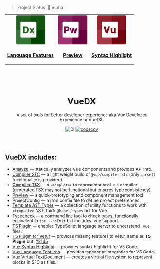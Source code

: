 > Project Status: 🚨 Alpha

<div align="center" style="margin-bottom: 72px">

<table border="0">  
  <tr>
  <td align="center">
    <a href="https://marketplace.visualstudio.com/items?itemName=znck.vue-language-features">
      <img src="./extensions/vscode-vue-language-features/logo.png" width="96" />
    </a>
    <h3>
      <a href="https://marketplace.visualstudio.com/items?itemName=znck.vue-language-features">Language Features</a>
    </h3>
    </a>
  </td>

  <td align="center">
    <a href="https://github.com/znck/preview">
      <img src="./assets/preview.png" width="96" />
    </a>
    <h3>
      <a href="https://github.com/znck/preview">Preview</a>
    </h3>
  </td>

  <td align="center">
    <a href="https://marketplace.visualstudio.com/items?itemName=znck.vue">
      <img src="./extensions/vscode-vue/logo.png" width="96" />
    </a>
    <h3>
      <a href="https://marketplace.visualstudio.com/items?itemName=znck.vue">Syntax Highlight</a>
    </h3>
  </td>
</tr>
</table>

<br>
<br>
<br>

# VueDX

A set of tools for better developer experience aka Vue Developer Experience or VueDX.

![CI](https://github.com/znck/vue-developer-experience/workflows/CI/badge.svg) [![codecov](https://codecov.io/gh/znck/vue-developer-experience/branch/main/graph/badge.svg?token=EF8TMXJK2D)](https://codecov.io/gh/znck/vue-developer-experience/)

</div>

## VueDX includes:

- [Analyze](./packages/analyze) — statically analyzes Vue components and provides API info.
- [Compiler SFC](./packages/compiler-sfc) — a light weight build of `@vue/compiler-sfc` (only `parse()` functionality is provided).
- [Compiler TSX](./packages/compiler-tsx) — a `<template>` to representational `TSX` compiler (generated TSX may not be functional but ensures type consistency).
- [Preview](https://github.com/znck/preview) — a quick-prototyping and component management tool
- [ProjectConfig](./packages/projectconfig) — a json config file to define project preferences.
- [Template AST Types](./packages/template-ast-types) — a collection of utility functions to work with `<template>` AST, think `@babel/types` but for Vue.
- [Typecheck](./packages/typecheck) — a command line tool to check types, functionally equivalent to `tsc --noEmit` but includes .vue support.
- [TS Plugin](./packages/typescript-plugin-vue) — enables TypeScript language server to understand `.vue` files.
- [TS Plugin for Vetur](./packages/typescript-vetur) — provides missing features to vetur, same as **TS Plugin** but. [#2145](https://github.com/vuejs/vetur/pull/2145)
- [Vue Syntax Highlight](./extensions/vscode-vue) — provides syntax highlight for VS Code.
- [Vue Language Features](./extensions/vscode-vue-language-features) — provides typescript integration for VS Code.
- [Vue Virtual TextDocument](./packages/vue-virtual-textdocument) — creates a virtual file system to represent blocks in SFC as files.
